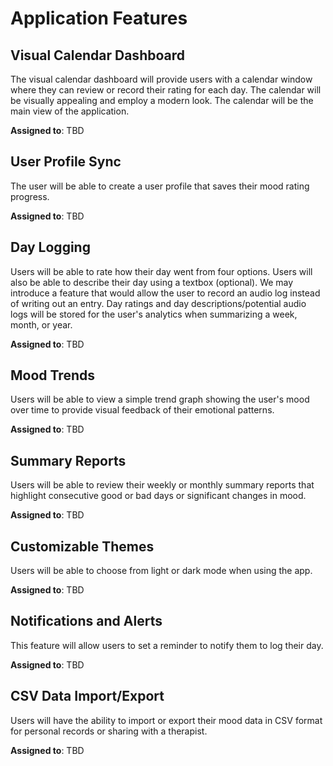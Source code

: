 # Application Features

## Visual Calendar Dashboard

The visual calendar dashboard will provide users with a calendar window where they can review or record their rating for each day. The calendar will be visually appealing and employ a modern look. The calendar will be the main view of the application.

**Assigned to**: TBD

## User Profile Sync

The user will be able to create a user profile that saves their mood rating progress.

**Assigned to**: TBD

## Day Logging

Users will be able to rate how their day went from four options. Users will also be able to describe their day using a textbox (optional). We may introduce a feature that would allow the user to record an audio log instead of writing out an entry. Day ratings and day descriptions/potential audio logs will be stored for the user's analytics when summarizing a week, month, or year. 

**Assigned to**: TBD

## Mood Trends

Users will be able to view a simple trend graph showing the user's mood over time to provide visual feedback of their emotional patterns.

**Assigned to**: TBD

## Summary Reports

Users will be able to review their weekly or monthly summary reports that highlight consecutive good or bad days or significant changes in mood.

**Assigned to**: TBD

## Customizable Themes

Users will be able to choose from light or dark mode when using the app.

**Assigned to**: TBD

## Notifications and Alerts

This feature will allow users to set a reminder to notify them to log their day.

**Assigned to**: TBD

## CSV Data Import/Export

Users will have the ability to import or export their mood data in CSV format for personal records or sharing with a therapist.

**Assigned to**: TBD
